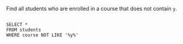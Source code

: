 Find all students who are enrolled in a course that does not contain `y`.

<codeblock language="sql" dbName="students1.db" type="lesson">
<code>
SELECT *
FROM students
WHERE course NOT LIKE '%y%'
</code>
</codeblock>